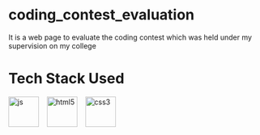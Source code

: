 # coding_contest_evaluation
It is a web page to evaluate the coding contest which was held under my supervision on my college


# Tech Stack Used
<a><img src="icons/js.svg" aign="left" height="60" width="60" alt="js"></a>&nbsp;&nbsp;&nbsp;
<a><img src="icons/html5.png" aign="left" height="60" width="60" alt="html5"></a>&nbsp;&nbsp;&nbsp;
<a><img src="icons/css3.png" aign="left" height="60" width="60" alt="css3"></a>
